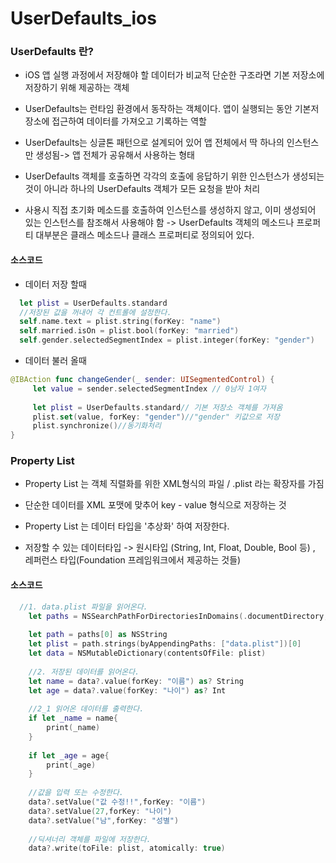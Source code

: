 # UserDefaults_ios

### UserDefaults 란?

- iOS 앱 실행 과정에서 저장해야 할 데이터가 비교적 단순한 구조라면 기본 저장소에 저장하기 위해 제공하는 객체

- UserDefaults는 런타임 환경에서 동작하는 객체이다. 앱이 실행되는 동안 기본저장소에 접근하여 데이터를 가져오고 기록하는 역할

- UserDefaults는 싱글톤 패턴으로 설계되어 있어 앱 전체에서 딱 하나의 인스턴스만 생성됨-> 앱 전체가 공유해서 사용하는 형태

- UserDefaults 객체를 호출하면 각각의 호출에 응답하기 위한 인스턴스가 생성되는 것이 아니라 하나의 UserDefaults 객체가 모든 요청을 받아 처리

- 사용시 직접 초기화 메소드를 호출하여 인스턴스를 생성하지 않고, 이미 생성되어 있는 인스턴스를 참조해서 사용해야 함 -> UserDefaults 객체의 메소드나 프로퍼티 대부분은 
클래스 메소드나 클래스 프로퍼티로 정의되어 있다.

#### 소스코드

- 데이터 저장 할때

```swift
  let plist = UserDefaults.standard
  //저장된 값을 꺼내어 각 컨트롤에 설정한다.
  self.name.text = plist.string(forKey: "name")
  self.married.isOn = plist.bool(forKey: "married")
  self.gender.selectedSegmentIndex = plist.integer(forKey: "gender")
```

- 데이터 불러 올때

```swift
@IBAction func changeGender(_ sender: UISegmentedControl) {
     let value = sender.selectedSegmentIndex // 0남자 1여자
        
     let plist = UserDefaults.standard// 기본 저장소 객체를 가져옴
     plist.set(value, forKey: "gender")//"gender" 키값으로 저장
     plist.synchronize()//동기화처리
}
```


### Property List 

 - Property List 는 객체 직렬화를 위한 XML형식의 파일 / .plist 라는 확장자를 가짐
 
 - 단순한 데이터를 XML 포맷에 맞추어 key - value 형식으로 저장하는 것
 
 - Property List 는 데이터 타입을 '추상화' 하여 저장한다.
 
 - 저장할 수 있는 데이터타입 -> 원시타입 (String, Int, Float, Double, Bool 등) , 레퍼런스 타입(Foundation 프레임워크에서 제공하는 것들)
 
#### 소스코드

```swift
  //1. data.plist 파일을 읽어온다.
    let paths = NSSearchPathForDirectoriesInDomains(.documentDirectory, .userDomainMask, true)
    
    let path = paths[0] as NSString
    let plist = path.strings(byAppendingPaths: ["data.plist"])[0]
    let data = NSMutableDictionary(contentsOfFile: plist)
    
    //2. 저장된 데이터를 읽어온다.
    let name = data?.value(forKey: "이름") as? String
    let age = data?.value(forKey: "나이") as? Int
    
    //2_1 읽어온 데이터를 출력한다.
    if let _name = name{
        print(_name)
    }
    
    if let _age = age{
        print(_age)
    }
    
    //값을 입력 또는 수정한다.
    data?.setValue("값 수정!!",forKey: "이름")
    data?.setValue(27,forKey: "나이")
    data?.setValue("남",forKey: "성별")
    
    //딕셔너리 객체를 파일에 저장한다.
    data?.write(toFile: plist, atomically: true)
```


 


